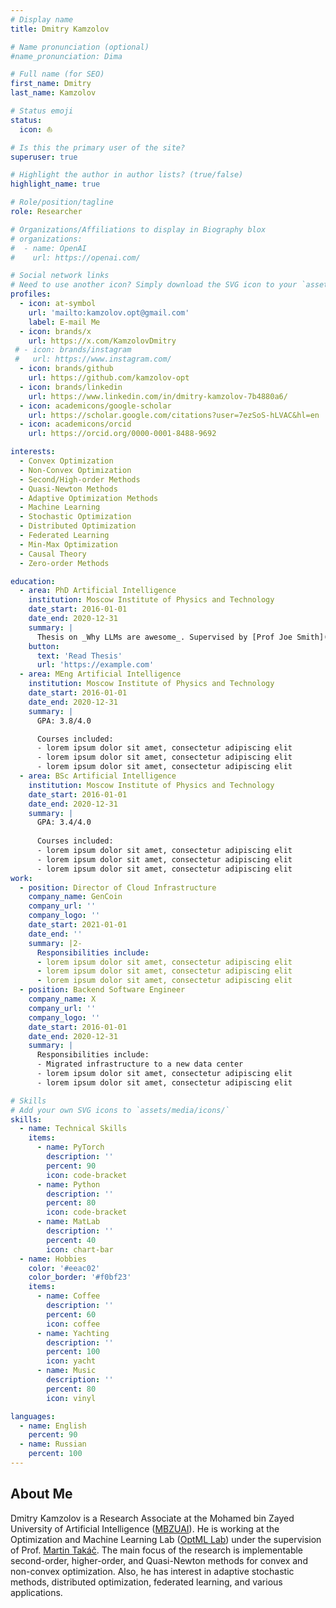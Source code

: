 ```yaml
---
# Display name
title: Dmitry Kamzolov

# Name pronunciation (optional)
#name_pronunciation: Dima

# Full name (for SEO)
first_name: Dmitry
last_name: Kamzolov

# Status emoji
status:
  icon: ⛵️ 

# Is this the primary user of the site?
superuser: true

# Highlight the author in author lists? (true/false)
highlight_name: true

# Role/position/tagline
role: Researcher

# Organizations/Affiliations to display in Biography blox
# organizations:
#  - name: OpenAI
#    url: https://openai.com/

# Social network links
# Need to use another icon? Simply download the SVG icon to your `assets/media/icons/` folder.
profiles:
  - icon: at-symbol
    url: 'mailto:kamzolov.opt@gmail.com'
    label: E-mail Me
  - icon: brands/x
    url: https://x.com/KamzolovDmitry
 # - icon: brands/instagram
 #   url: https://www.instagram.com/
  - icon: brands/github
    url: https://github.com/kamzolov-opt
  - icon: brands/linkedin
    url: https://www.linkedin.com/in/dmitry-kamzolov-7b4880a6/
  - icon: academicons/google-scholar
    url: https://scholar.google.com/citations?user=7ezSoS-hLVAC&hl=en
  - icon: academicons/orcid
    url: https://orcid.org/0000-0001-8488-9692

interests:
  - Convex Optimization
  - Non-Convex Optimization
  - Second/High-order Methods
  - Quasi-Newton Methods
  - Adaptive Optimization Methods
  - Machine Learning
  - Stochastic Optimization
  - Distributed Optimization
  - Federated Learning
  - Min-Max Optimization
  - Causal Theory
  - Zero-order Methods

education:
  - area: PhD Artificial Intelligence
    institution: Moscow Institute of Physics and Technology
    date_start: 2016-01-01
    date_end: 2020-12-31
    summary: |
      Thesis on _Why LLMs are awesome_. Supervised by [Prof Joe Smith](https://example.com). Presented papers at 5 IEEE conferences with the contributions being published in 2 Springer journals.
    button:
      text: 'Read Thesis'
      url: 'https://example.com'
  - area: MEng Artificial Intelligence
    institution: Moscow Institute of Physics and Technology
    date_start: 2016-01-01
    date_end: 2020-12-31
    summary: |
      GPA: 3.8/4.0

      Courses included:
      - lorem ipsum dolor sit amet, consectetur adipiscing elit
      - lorem ipsum dolor sit amet, consectetur adipiscing elit
      - lorem ipsum dolor sit amet, consectetur adipiscing elit
  - area: BSc Artificial Intelligence
    institution: Moscow Institute of Physics and Technology
    date_start: 2016-01-01
    date_end: 2020-12-31
    summary: |
      GPA: 3.4/4.0
      
      Courses included:
      - lorem ipsum dolor sit amet, consectetur adipiscing elit
      - lorem ipsum dolor sit amet, consectetur adipiscing elit
      - lorem ipsum dolor sit amet, consectetur adipiscing elit
work:
  - position: Director of Cloud Infrastructure
    company_name: GenCoin
    company_url: ''
    company_logo: ''
    date_start: 2021-01-01
    date_end: ''
    summary: |2-
      Responsibilities include:
      - lorem ipsum dolor sit amet, consectetur adipiscing elit
      - lorem ipsum dolor sit amet, consectetur adipiscing elit
      - lorem ipsum dolor sit amet, consectetur adipiscing elit
  - position: Backend Software Engineer
    company_name: X
    company_url: ''
    company_logo: ''
    date_start: 2016-01-01
    date_end: 2020-12-31
    summary: |
      Responsibilities include:
      - Migrated infrastructure to a new data center
      - lorem ipsum dolor sit amet, consectetur adipiscing elit
      - lorem ipsum dolor sit amet, consectetur adipiscing elit

# Skills
# Add your own SVG icons to `assets/media/icons/`
skills:
  - name: Technical Skills
    items:
      - name: PyTorch
        description: ''
        percent: 90
        icon: code-bracket
      - name: Python
        description: ''
        percent: 80
        icon: code-bracket
      - name: MatLab
        description: ''
        percent: 40
        icon: chart-bar
  - name: Hobbies
    color: '#eeac02'
    color_border: '#f0bf23'
    items:
      - name: Coffee
        description: ''
        percent: 60
        icon: coffee
      - name: Yachting
        description: ''
        percent: 100
        icon: yacht
      - name: Music
        description: ''
        percent: 80
        icon: vinyl

languages:
  - name: English
    percent: 90
  - name: Russian
    percent: 100
---
```


## About Me

Dmitry Kamzolov is a Research Associate at the Mohamed bin Zayed University of Artificial Intelligence ([MBZUAI](https://mbzuai.ac.ae)). He is working at the Optimization and Machine Learning Lab ([OptML Lab](https://optmllab.github.io)) under the supervision of Prof. [Martin Takáč](https://scholar.google.com/citations?user=qKQD-2cAAAAJ&hl=en). The main focus of the research is implementable second-order, higher-order, and Quasi-Newton methods for convex and non-convex optimization. Also, he has interest in adaptive stochastic methods, distributed optimization, federated learning, and various applications.
